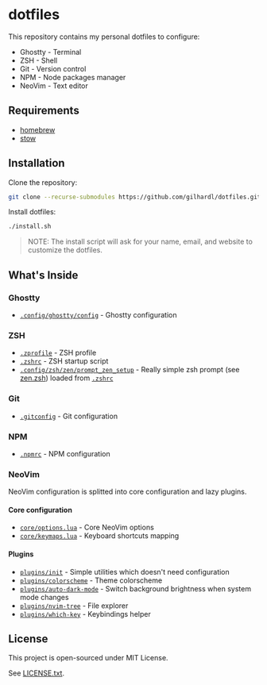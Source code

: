 # dotfiles

This repository contains my personal dotfiles to configure:

- Ghostty - Terminal
- ZSH - Shell
- Git - Version control
- NPM - Node packages manager
- NeoVim - Text editor

## Requirements

- [homebrew](https://brew.sh/)
- [stow](https://www.gnu.org/software/stow/)

## Installation

Clone the repository:

```sh
git clone --recurse-submodules https://github.com/gilhardl/dotfiles.git ~/.dotfiles
```

Install dotfiles:

```sh
./install.sh
```

> NOTE: The install script will ask for your name, email, and website to customize the dotfiles.

## What's Inside

### Ghostty

- [`.config/ghostty/config`](ghostty/.config/ghostty/config) - Ghostty configuration

### ZSH

- [`.zprofile`](zsh/.zprofile) - ZSH profile
- [`.zshrc`](zsh/.zshrc) - ZSH startup script
- [`.config/zsh/zen/prompt_zen_setup`](zsh/.config/zsh/zen/prompt_zen_setup) - Really simple zsh prompt (see [zen.zsh](https://github.com/cybardev/zen.zsh)) loaded from [`.zshrc`](zsh/.zshrc)

### Git

- [`.gitconfig`](git/.gitconfig) - Git configuration

### NPM

- [`.npmrc`](npm/.npmrc) - NPM configuration

### NeoVim

NeoVim configuration is splitted into core configuration and lazy plugins.

#### Core configuration

- [`core/options.lua`](./nvim/.config/nvim/lua/gilhardl/core/options.lua) - Core NeoVim options
- [`core/keymaps.lua`](./nvim/.config/nvim/lua/gilhardl/core/keymaps.lua) - Keyboard shortcuts mapping

#### Plugins

- [`plugins/init`](./nvim/.config/nvim/lua/gilhardl/plugins/init.lua) - Simple utilities which doesn't need configuration
- [`plugins/colorscheme`](./nvim/.config/nvim/lua/gilhardl/plugins/colorscheme.lua) - Theme colorscheme
- [`plugins/auto-dark-mode`](./nvim/.config/nvim/lua/gilhardl/plugins/auto-dark-mode.lua) - Switch background brightness when system mode changes
- [`plugins/nvim-tree`](./nvim/.config/nvim/lua/gilhardl/plugins/nvim-tree.lua) - File explorer
- [`plugins/which-key`](./nvim/.config/nvim/lua/gilhardl/plugins/which-key.lua) - Keybindings helper

## License

This project is open-sourced under MIT License.

See [LICENSE.txt](LICENSE.txt).
